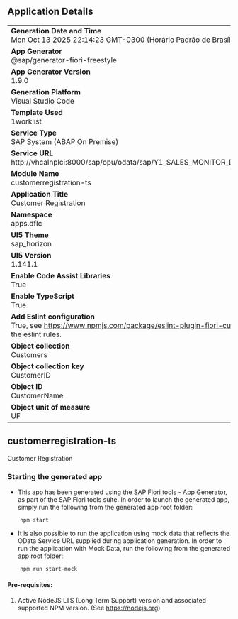 ## Application Details
|               |
| ------------- |
|**Generation Date and Time**<br>Mon Oct 13 2025 22:14:23 GMT-0300 (Horário Padrão de Brasília)|
|**App Generator**<br>@sap/generator-fiori-freestyle|
|**App Generator Version**<br>1.9.0|
|**Generation Platform**<br>Visual Studio Code|
|**Template Used**<br>1worklist|
|**Service Type**<br>SAP System (ABAP On Premise)|
|**Service URL**<br>http://vhcalnplci:8000/sap/opu/odata/sap/Y1_SALES_MONITOR_DFLC_SRV
|**Module Name**<br>customerregistration-ts|
|**Application Title**<br>Customer Registration|
|**Namespace**<br>apps.dflc|
|**UI5 Theme**<br>sap_horizon|
|**UI5 Version**<br>1.141.1|
|**Enable Code Assist Libraries**<br>True|
|**Enable TypeScript**<br>True|
|**Add Eslint configuration**<br>True, see https://www.npmjs.com/package/eslint-plugin-fiori-custom for the eslint rules.|
|**Object collection**<br>Customers|
|**Object collection key**<br>CustomerID|
|**Object ID**<br>CustomerName|
|**Object unit of measure**<br>UF|

## customerregistration-ts

Customer Registration

### Starting the generated app

-   This app has been generated using the SAP Fiori tools - App Generator, as part of the SAP Fiori tools suite.  In order to launch the generated app, simply run the following from the generated app root folder:

```
    npm start
```

- It is also possible to run the application using mock data that reflects the OData Service URL supplied during application generation.  In order to run the application with Mock Data, run the following from the generated app root folder:

```
    npm run start-mock
```

#### Pre-requisites:

1. Active NodeJS LTS (Long Term Support) version and associated supported NPM version.  (See https://nodejs.org)


